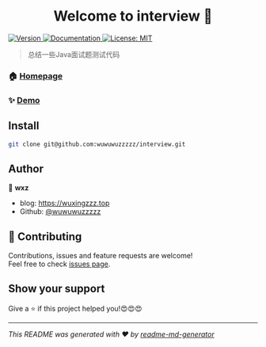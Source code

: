 <h1 align="center">Welcome to interview 👋</h1>
<p>
  <a href="https://www.npmjs.com/package/interview" target="_blank">
    <img alt="Version" src="https://img.shields.io/npm/v/interview.svg">
  </a>
  <a href="https://github.com/wuwuwuzzzzz/interview" target="_blank">
    <img alt="Documentation" src="https://img.shields.io/badge/documentation-yes-brightgreen.svg" />
  </a>
  <a href="#" target="_blank">
    <img alt="License: MIT" src="https://img.shields.io/badge/License-MIT-yellow.svg" />
  </a>
</p>

> 总结一些Java面试题测试代码

### 🏠 [Homepage](https://github.com/wuwuwuzzzzz/interview)

### ✨ [Demo](https://github.com/wuwuwuzzzzz/interview)

## Install

```sh
git clone git@github.com:wuwuwuzzzzz/interview.git
```

## Author

👤 **wxz**

* blog: https://wuxingzzz.top
* Github: [@wuwuwuzzzzz](https://github.com/wuwuwuzzzzz)

## 🤝 Contributing

Contributions, issues and feature requests are welcome!<br />Feel free to check [issues page](https://github.com/wuwuwuzzzzz/interview/issues). 

## Show your support

Give a ⭐️ if this project helped you!😍😍😍

***
_This README was generated with ❤️ by [readme-md-generator](https://github.com/kefranabg/readme-md-generator)_
